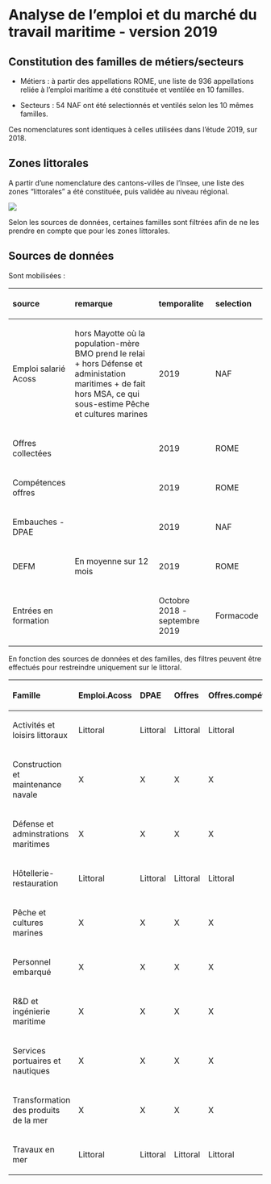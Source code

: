 
# Analyse de l’emploi et du marché du travail maritime - version 2019

## Constitution des familles de métiers/secteurs

  - Métiers : à partir des appellations ROME, une liste de 936
    appellations reliée à l’emploi maritime a été constituée et ventilée
    en 10 familles.

  - Secteurs : 54 NAF ont été selectionnés et ventilés selon les 10
    mêmes familles.

Ces nomenclatures sont identiques à celles utilisées dans l’étude 2019,
sur 2018.

## Zones littorales

A partir d’une nomenclature des cantons-villes de l’Insee, une liste des
zones “littorales” a été constituée, puis validée au niveau régional.

![](C:/Users/ITVR7420/Documents/README_files/figure-gfm/map_littoral-1.png)<!-- -->

Selon les sources de données, certaines familles sont filtrées afin de
ne les prendre en compte que pour les zones littorales.

## Sources de données

Sont mobilisées :

<table>

<thead>

<tr>

<th style="text-align:left;">

source

</th>

<th style="text-align:left;">

remarque

</th>

<th style="text-align:left;">

temporalite

</th>

<th style="text-align:left;">

selection

</th>

</tr>

</thead>

<tbody>

<tr>

<td style="text-align:left;">

Emploi salarié Acoss

</td>

<td style="text-align:left;">

hors Mayotte où la population-mère BMO prend le relai + hors Défense et
administation maritimes + de fait hors MSA, ce qui sous-estime Pêche et
cultures marines

</td>

<td style="text-align:left;">

2019

</td>

<td style="text-align:left;">

NAF

</td>

</tr>

<tr>

<td style="text-align:left;">

Offres collectées

</td>

<td style="text-align:left;">

</td>

<td style="text-align:left;">

2019

</td>

<td style="text-align:left;">

ROME

</td>

</tr>

<tr>

<td style="text-align:left;">

Compétences offres

</td>

<td style="text-align:left;">

</td>

<td style="text-align:left;">

2019

</td>

<td style="text-align:left;">

ROME

</td>

</tr>

<tr>

<td style="text-align:left;">

Embauches - DPAE

</td>

<td style="text-align:left;">

</td>

<td style="text-align:left;">

2019

</td>

<td style="text-align:left;">

NAF

</td>

</tr>

<tr>

<td style="text-align:left;">

DEFM

</td>

<td style="text-align:left;">

En moyenne sur 12 mois

</td>

<td style="text-align:left;">

2019

</td>

<td style="text-align:left;">

ROME

</td>

</tr>

<tr>

<td style="text-align:left;">

Entrées en formation

</td>

<td style="text-align:left;">

</td>

<td style="text-align:left;">

Octobre 2018 - septembre 2019

</td>

<td style="text-align:left;">

Formacode

</td>

</tr>

</tbody>

</table>

En fonction des sources de données et des familles, des filtres peuvent
être effectués pour restreindre uniquement sur le littoral.

<table>

<thead>

<tr>

<th style="text-align:left;">

Famille

</th>

<th style="text-align:left;">

Emploi.Acoss

</th>

<th style="text-align:left;">

DPAE

</th>

<th style="text-align:left;">

Offres

</th>

<th style="text-align:left;">

Offres.compétences

</th>

<th style="text-align:left;">

DEFM

</th>

<th style="text-align:left;">

Formation

</th>

</tr>

</thead>

<tbody>

<tr>

<td style="text-align:left;">

Activités et loisirs littoraux

</td>

<td style="text-align:left;">

Littoral

</td>

<td style="text-align:left;">

Littoral

</td>

<td style="text-align:left;">

Littoral

</td>

<td style="text-align:left;">

Littoral

</td>

<td style="text-align:left;">

Littoral

</td>

<td style="text-align:left;">

X

</td>

</tr>

<tr>

<td style="text-align:left;">

Construction et maintenance navale

</td>

<td style="text-align:left;">

X

</td>

<td style="text-align:left;">

X

</td>

<td style="text-align:left;">

X

</td>

<td style="text-align:left;">

X

</td>

<td style="text-align:left;">

X

</td>

<td style="text-align:left;">

X

</td>

</tr>

<tr>

<td style="text-align:left;">

Défense et adminstrations maritimes

</td>

<td style="text-align:left;">

X

</td>

<td style="text-align:left;">

X

</td>

<td style="text-align:left;">

X

</td>

<td style="text-align:left;">

X

</td>

<td style="text-align:left;">

X

</td>

<td style="text-align:left;">

X

</td>

</tr>

<tr>

<td style="text-align:left;">

Hôtellerie-restauration

</td>

<td style="text-align:left;">

Littoral

</td>

<td style="text-align:left;">

Littoral

</td>

<td style="text-align:left;">

Littoral

</td>

<td style="text-align:left;">

Littoral

</td>

<td style="text-align:left;">

Littoral

</td>

<td style="text-align:left;">

X

</td>

</tr>

<tr>

<td style="text-align:left;">

Pêche et cultures marines

</td>

<td style="text-align:left;">

X

</td>

<td style="text-align:left;">

X

</td>

<td style="text-align:left;">

X

</td>

<td style="text-align:left;">

X

</td>

<td style="text-align:left;">

X

</td>

<td style="text-align:left;">

X

</td>

</tr>

<tr>

<td style="text-align:left;">

Personnel embarqué

</td>

<td style="text-align:left;">

X

</td>

<td style="text-align:left;">

X

</td>

<td style="text-align:left;">

X

</td>

<td style="text-align:left;">

X

</td>

<td style="text-align:left;">

X

</td>

<td style="text-align:left;">

X

</td>

</tr>

<tr>

<td style="text-align:left;">

R\&D et ingénierie maritime

</td>

<td style="text-align:left;">

X

</td>

<td style="text-align:left;">

X

</td>

<td style="text-align:left;">

X

</td>

<td style="text-align:left;">

X

</td>

<td style="text-align:left;">

X

</td>

<td style="text-align:left;">

X

</td>

</tr>

<tr>

<td style="text-align:left;">

Services portuaires et nautiques

</td>

<td style="text-align:left;">

X

</td>

<td style="text-align:left;">

X

</td>

<td style="text-align:left;">

X

</td>

<td style="text-align:left;">

X

</td>

<td style="text-align:left;">

X

</td>

<td style="text-align:left;">

X

</td>

</tr>

<tr>

<td style="text-align:left;">

Transformation des produits de la mer

</td>

<td style="text-align:left;">

X

</td>

<td style="text-align:left;">

X

</td>

<td style="text-align:left;">

X

</td>

<td style="text-align:left;">

X

</td>

<td style="text-align:left;">

X

</td>

<td style="text-align:left;">

X

</td>

</tr>

<tr>

<td style="text-align:left;">

Travaux en mer

</td>

<td style="text-align:left;">

Littoral

</td>

<td style="text-align:left;">

Littoral

</td>

<td style="text-align:left;">

Littoral

</td>

<td style="text-align:left;">

Littoral

</td>

<td style="text-align:left;">

X

</td>

<td style="text-align:left;">

X

</td>

</tr>

</tbody>

</table>
